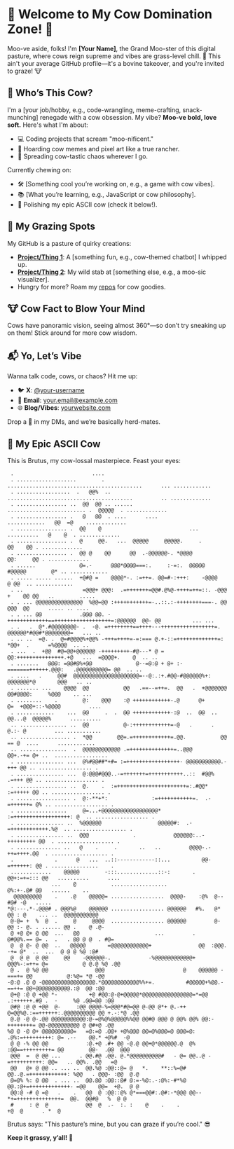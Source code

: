 # 🐄 Welcome to My Cow Domination Zone! 🐄

Moo-ve aside, folks! I'm **[Your Name]**, the Grand Moo-ster of this digital pasture, where cows reign supreme and vibes are grass-level chill. 🌾 This ain't your average GitHub profile—it's a bovine takeover, and you're invited to graze! 🐮

## 🐄 Who’s This Cow?

I'm a [your job/hobby, e.g., code-wrangling, meme-crafting, snack-munching] renegade with a cow obsession. My vibe? **Moo-ve bold, love soft.** Here's what I'm about:
- 💻 Coding projects that scream "moo-nificent."
- 🎉 Hoarding cow memes and pixel art like a true rancher.
- 🌟 Spreading cow-tastic chaos wherever I go.

Currently chewing on:
- 🛠️ [Something cool you’re working on, e.g., a game with cow vibes].
- 📚 [What you’re learning, e.g., JavaScript or cow philosophy].
- 🐄 Polishing my epic ASCII cow (check it below!).

## 🌾 My Grazing Spots

My GitHub is a pasture of quirky creations:
- **[Project/Thing 1](link-to-repo)**: A [something fun, e.g., cow-themed chatbot] I whipped up.
- **[Project/Thing 2](link-to-repo)**: My wild stab at [something else, e.g., a moo-sic visualizer].
- Hungry for more? Roam my [repos](https://github.com/your-username?tab=repositories) for cow goodies.

## 🐮 Cow Fact to Blow Your Mind

Cows have panoramic vision, seeing almost 360°—so don’t try sneaking up on them! Stick around for more cow wisdom.

## 📬 Yo, Let’s Vibe

Wanna talk code, cows, or chaos? Hit me up:
- 🐦 **X**: [@your-username](https://x.com/your-username)
- 📧 **Email**: [your.email@example.com](mailto:your.email@example.com)
- 🌐 **Blog/Vibes**: [yourwebsite.com](https://yourwebsite.com)

Drop a 🐄 in my DMs, and we’re basically herd-mates.

## 🐄 My Epic ASCII Cow

This is Brutus, my cow-lossal masterpiece. Feast your eyes:

```
 .                         ....                                                                     
 . ...................        .  ...........................................      ... ............  
 . .................  .   @@%  .. ........................................         .. ............. 
 . ................ ..  @@  @@ .. ......        ......................... .  @@@@@  . ............. 
 . ................ .   @   @@  . ....      ....             ............   @@  =@    ............. 
 . ................ .  @@    @                            ...  ..........   @    @  . ............. 
 . ................ .  @     @@.   ...  @@@@@     @@@@@.     .             @@    @@ . ............. 
 . ................ .  @@ @    @@      @@  .-@@@@@@-. *@@@@              @@:     @@ . ............. 
 . ......              @=.-      @@@*@@@@===:.     :-=:.  @@@@@    #@@@@@        @* .. ............ 
 . ..... ..... ......  +@#@ =    @@@@*-. :=++=. @@=#-:+++:    -@@@@           @ @@  .. ............ 
 . ..                   =@@@+ @@@:  .=+++++++=@@#.@%@-++++=++=::. -@@@ +    @@ @@   ..        ..... 
 . . ... @@@@@@@@@@@@@@@  %@@=@@ :+++++++++++=-..::.:-++++++++===-. @@   @@@  @@      ..... .. .... 
 . . ... @@            .@@@ @@. -+++++++++++++==++++++++++++++++++=:@@@@@@  @@- @@          ... ... 
 . .   .  @*.#@@@@@@@@- .  -@. =++++++++==++++---+++++++++++++++++=. @@@@@@*#@@#*@@@@@@@@=   ... .. 
 . .. ..  =@. .  @=#@@@@%+@@% -+++=++++=-=:=== @.+-::=+++++++++++++=:    *@@+  .      =%@@@@  .. .. 
 . ...  .  +@@  #@=@@+@@@@@@ -+++++++++-#@---* @ = @@:+++++++++++++++.+@   ...  =@@@@+.    @  .. .. 
 . .......   @@@: =@@#@%+@@              @--=@:@ + @+ :-=======++++++.@@@:   .@@@@@@@@@@= @@  .. .. 
 . ....   .     @@#  @@@@@@@@@@@@@@@@@@@@@=--@:.:+.#@@-#@@@@@@%+:       @@@@@@@*@       @@@   .. .. 
 . ....... ...    @@@@  @@           @@   .==--=++=.  @@   .  +@@@@@@@  @@#@@@@:     %@@@    .. ... 
 . ........    .        @:    @@@    :@ ++++++++++++-.@      @+      @=  +@@@+::-%@@@@         .... 
 . ............    ...  @@     .  .  @@ ++++++++++++-:@  ..  @@  ..  @@...@  @@@@@%      .......... 
 .. ............... ..  @@           @-:++++++++++++=-@   .      .   @.:- @         ... ........... 
 .. ................ .  *@@        @@=.=++++++++++++=.@@.           @@ == @  ....      ............ 
 .. ...............  .  @@@@@@@@@@@@ .=++++++++++++++=..@@@       @@+.-+= @+ ..  .................  
 . ............... ...  @%#@@##*+#= :=+++++++++++++++++- @@@@@@@@@@@.-+++ @@ .. ................. . 
 . ............... ...  @:@@@#@@@..-=+++++++=+++++++++++..::  #@@%  .=+++ @@ .. ................. . 
 . ................ ..  @.    .  :=++++++++++++++++++++++=:.#@@*  :=+++++ @@ .. ................. . 
 . ................. .  @:-**+*:              :=+++++++++++=.  .-=++++++= @% .. ................. . 
 . ................     @=...+@@@@@@@@@@@@@@@@@@*   :=++++++++++++++++++: @  .. ................. . 
 . ............... ..  %@@@@@@                  @@@@@#:  .-=++++++++++++.%@  .. ................. . 
 . ............... ..  @@@              .            @@@@@@:..-+++++++++ @@  . .................. . 
 . .............. ..   @    .     .       ..   ..         @@@@-.-++=++++.@@  . .................. . 
 .             .      @   ...  ..::------------::...          @@-=++++++: @@ . ...............    . 
 .............    @@@@@        -:::.............::-:       .   @@+:=+=::: @@   ..........      .... 
              ...    @           ..................              @%:+-.@# @@   ......    ..         
  @@@@@@@@@    .    .@    @@@@@= .................  @@@@-    :@%  @-- #@# -@   .....                
*@:---.*-.@@@# . @@@%@    @@@@@@ ................. @@@@@@   #%.   @*  @@ : @    ... ..  @@@@@@@@@@@ 
 @-@= +  %  @  .     @     @@@@  ................. @@@@@@         @- @@ :- @. . ...... @@ .    @ .@-
 @ +@ @+ @ @@  ...   @@                        ...         .      @#@@%.== @= .  .   . @@ @ @  . #@=
 @  @ @- @ @@  ..   @@@@@       =@@@@@@@@@@@@+               @@  :@@@. -+= @*  ..  ...  @ @ @ %@ :@#
 @  @ @  @ @@     @@    -@@@@@@-.            -%@@@@@@@@@@@@+    @@@%-:=++= @=           @ @.@ %@ .@@
 @ .  @ %@ @@               @@@                         @    @@@@@@ -===+= @@           @:%@= *@ -@@
-@:@ .@ @ -@@@@@@@@@@@@@@@@@.*@@@@@@@@@@@@%%+=.          #@@@@@+%@@.-==++= @@+@@@@@@@@@@@.:@  @@ :@@
 @+@ :@ @ +@@ *-          +@ #@@:@-@+@@@@@*@@@@@@@@@@@@@@@@=*=@@  .:++++++.#@ .  -     %@ .@@=@@ :@@
 @#@ :@ @ +@@  @-     :@@ @@@@-%=@@@*#@=@@ @-@@ @*+ @.-++ @=@@%@.:==++++++:.@@@@@@@@@@ @@ +.-:*@ .@@
 @.@ -@ @-.@@ @@@@@@@@@@@:@-=@%@%@@@@@%%@@ @@#@ @@@ @ @@% @@% @@:-++++++++= @@-@@@@@@@@@@ @ @#+@ .@@
%@ @ -@ @+ @@@@@@@@@@=   =@:=@ .@@+ +@%@@@ @@=@%@@@=@ @@@=@: .@%:=+++++++++: @= .--    @@.* +@%#  -@
 @ @ -% @@ @@            :@.+@ .#+ @@ -@.@ @@+@*@@@@@@.@  @% :@@==+++++++++= @@        @@-  .@@  @@@
 @@@  =  @ @@ ...      . @@.#@ .@@. @.*@@@@@@@@@@#   - @= @@..@ -=++++++++++: @@=   .. @@%. .@@   =@
 @@   @+ @ @@ .. ... ..  @@.%@ :@@::@= @   *.    **::%=@# @@..@.=++++++++++++: %@@   . @@@- :@@  @.@
 @=@% %: @ @@  . ... ..  @@.@@ :@@::@# @:=-%@:.-:@%:-#*%@ @@.:@+=+++++++++++++- =@@    @@=  +@.  @ @
 @@:@ -# @ =@   .    .   @@  @ :@@::@% @*===@@#:.@#:-*@@@ @@--*+=++++++++++++++=  @@.  @@#@   %  @ @
 #     : @  @            @@  @  .-  :. :    @    .    .                            +@  @      . *  @
```

Brutus says: "This pasture’s mine, but you can graze if you’re cool." 😎

**Keep it grassy, y’all!** 🐄